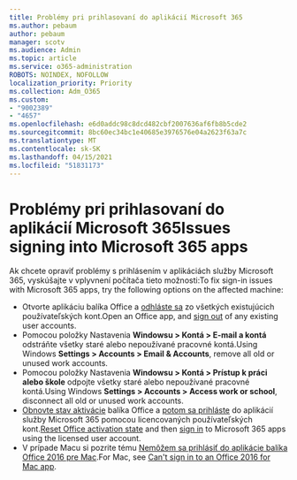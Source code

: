 ```yaml
---
title: Problémy pri prihlasovaní do aplikácií Microsoft 365
ms.author: pebaum
author: pebaum
manager: scotv
ms.audience: Admin
ms.topic: article
ms.service: o365-administration
ROBOTS: NOINDEX, NOFOLLOW
localization_priority: Priority
ms.collection: Adm_O365
ms.custom:
- "9002389"
- "4657"
ms.openlocfilehash: e6d0addc98c8dcd482cbf2007636af6fb8b5cde2
ms.sourcegitcommit: 8bc60ec34bc1e40685e3976576e04a2623f63a7c
ms.translationtype: MT
ms.contentlocale: sk-SK
ms.lasthandoff: 04/15/2021
ms.locfileid: "51831173"
---
```

# <a name="issues-signing-into-microsoft-365-apps"></a><span data-ttu-id="e0fc0-102">Problémy pri prihlasovaní do aplikácií Microsoft 365</span><span class="sxs-lookup"><span data-stu-id="e0fc0-102">Issues signing into Microsoft 365 apps</span></span>

<span data-ttu-id="e0fc0-103">Ak chcete opraviť problémy s prihlásením v aplikáciách služby Microsoft 365, vyskúšajte v vplyvnení počítača tieto možnosti:</span><span class="sxs-lookup"><span data-stu-id="e0fc0-103">To fix sign-in issues with Microsoft 365 apps, try the following options on the affected machine:</span></span>

- <span data-ttu-id="e0fc0-104">Otvorte aplikáciu balíka Office a [odhláste sa](https://go.microsoft.com/fwlink/?linkid=2114082) zo všetkých existujúcich používateľských kont.</span><span class="sxs-lookup"><span data-stu-id="e0fc0-104">Open an Office app, and [sign out](https://go.microsoft.com/fwlink/?linkid=2114082) of any existing user accounts.</span></span>
- <span data-ttu-id="e0fc0-105">Pomocou položky Nastavenia **Windowsu > Kontá > E-mail a kontá** odstráňte všetky staré alebo nepoužívané pracovné kontá.</span><span class="sxs-lookup"><span data-stu-id="e0fc0-105">Using Windows **Settings > Accounts > Email & Accounts**, remove all old or unused work accounts.</span></span>
- <span data-ttu-id="e0fc0-106">Pomocou položky Nastavenia **Windowsu > Kontá > Prístup k práci alebo škole** odpojte všetky staré alebo nepoužívané pracovné kontá.</span><span class="sxs-lookup"><span data-stu-id="e0fc0-106">Using Windows **Settings > Accounts > Access work or school**, disconnect all old or unused work accounts.</span></span>
- <span data-ttu-id="e0fc0-107">[Obnovte stav aktivácie](https://docs.microsoft.com/office365/troubleshoot/activation/reset-office-365-proplus-activation-state) balíka Office a [potom sa prihláste](https://support.office.com/article/sign-in-to-office-b9582171-fd1f-4284-9846-bdd72bb28426) do aplikácií služby Microsoft 365 pomocou licencovaných používateľských kont.</span><span class="sxs-lookup"><span data-stu-id="e0fc0-107">[Reset Office activation state](https://docs.microsoft.com/office365/troubleshoot/activation/reset-office-365-proplus-activation-state) and then [sign in](https://support.office.com/article/sign-in-to-office-b9582171-fd1f-4284-9846-bdd72bb28426) to Microsoft 365 apps using the licensed user account.</span></span>
- <span data-ttu-id="e0fc0-108">V prípade Macu si pozrite tému [Nemôžem sa prihlásiť do aplikácie balíka Office 2016 pre Mac](https://docs.microsoft.com/office365/troubleshoot/authentication/sign-in-to-office-2016-for-mac-fail).</span><span class="sxs-lookup"><span data-stu-id="e0fc0-108">For Mac, see [Can't sign in to an Office 2016 for Mac app](https://docs.microsoft.com/office365/troubleshoot/authentication/sign-in-to-office-2016-for-mac-fail).</span></span>
